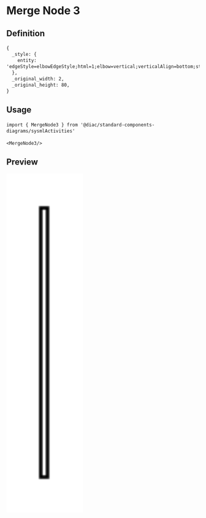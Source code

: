 # Merge Node 3

## Definition

```
{
  _style: { 
    entity: 'edgeStyle=elbowEdgeStyle;html=1;elbow=vertical;verticalAlign=bottom;startArrow=open;endArrow=none;rounded=0;labelBackgroundColor=none;startSize=12;',
  },
  _original_width: 2,
  _original_height: 80,
}
```

## Usage

```
import { MergeNode3 } from '@diac/standard-components-diagrams/sysmlActivities'

<MergeNode3/>
```

## Preview

<img src="./merge-node-3.png" width="200"/>
